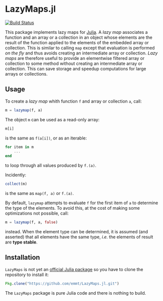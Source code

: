 # LazyMaps.jl

[![Build Status](https://travis-ci.com/emmt/LazyMaps.jl.svg?branch=master)](https://travis-ci.com/emmt/LazyMaps.jl)

This package implements lazy maps for [Julia](http://julialang.org/).  A
*lazy map* associates a function and an array or a collection in an object
whose elements are the result of the function applied to the elements of
the embedded array or collection.  This is similar to calling `map` except
that evaluation is performed *on the fly* and thus avoids creating an
intermediate array or collection.  *Lazy maps* are therefore useful to
provide an elementwise filtered array or collection to some method without
creating an intermediate array or collection.  This can save storage and
speedup computations for large arrays or collections.


## Usage

To create a *lazy map* whith function `f` and array or collection `a`, call:

```julia
m = lazymap(f, a)
```

The object `m` can be used as a read-only array:

```julia
m[i]
```
is the same as `f(a[i])`,  or as an iterable:

```julia
for item in m
    ...
end
```

to loop through all values produced by `f.(a)`.

Incidently:

```julia
collect(m)
```

is the same as `map(f, a)` or `f.(a)`.

By default, `lazymap` attempts to evaluate `f` for the first item of `a` to
determine the type of the elements.  To avoid this, at the cost of making
some optimizations not possible, call:

```julia
m = lazymap(f, a, false)
```

instead.  When the element type can be determined, it is assumed (and
asserted) that all elements have the same type, *i.e.* the elements of
result are **type stable**.


## Installation

`LazyMaps` is not yet an
[official Julia package](https://pkg.julialang.org/) so you have to clone the
repository to install it:

```julia
Pkg.clone("https://github.com/emmt/LazyMaps.jl.git")
```

The `LazyMaps` package is pure Julia code and there is nothing to build.
